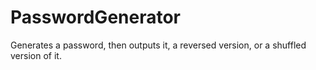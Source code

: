 # PasswordGenerator
Generates a password, then outputs it, a reversed version, or a shuffled version of it. 
